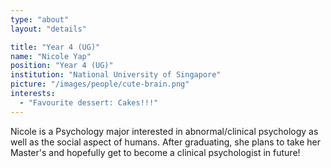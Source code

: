 ```yaml
---
type: "about"
layout: "details"

title: "Year 4 (UG)"
name: "Nicole Yap"
position: "Year 4 (UG)"
institution: "National University of Singapore"
picture: "/images/people/cute-brain.png"
interests:
  - "Favourite dessert: Cakes!!!"
---
```


Nicole is a Psychology major interested in abnormal/clinical psychology as well as the social aspect of humans. After graduating, she plans to take her Master's and hopefully get to become a clinical psychologist in future!
